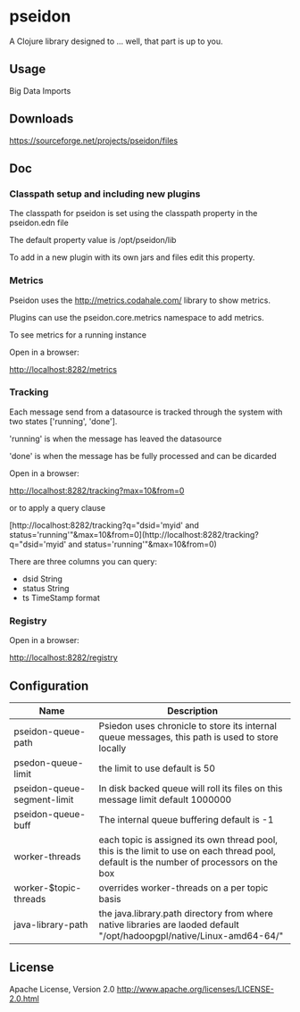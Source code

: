 # pseidon

A Clojure library designed to ... well, that part is up to you.

## Usage

Big Data Imports


## Downloads

https://sourceforge.net/projects/pseidon/files

## Doc

### Classpath setup and including new plugins

The classpath for pseidon is set using the classpath property in the pseidon.edn file

The default property value is /opt/pseidon/lib

To add in a new plugin with its own jars and files edit this property.

### Metrics

Pseidon uses the http://metrics.codahale.com/ library to show metrics.

Plugins can use the pseidon.core.metrics namespace to add metrics.

To see metrics for a running instance 

Open in a browser:

[http://localhost:8282/metrics](http://localhost:8282/metrics)

### Tracking

Each message send from a datasource is tracked through the system with two states
['running', 'done'].

'running' is when the message has leaved the datasource

'done' is when the message has be fully processed and can be dicarded

Open in a browser:

[http://localhost:8282/tracking?max=10&from=0](http://localhost:8282/tracking?max=10&from=0)


or to apply a query clause

[http://localhost:8282/tracking?q="dsid='myid' and status='running'"&max=10&from=0](http://localhost:8282/tracking?q="dsid='myid' and status='running'"&max=10&from=0)

There are three columns you can query:

  * dsid String
  * status String
  * ts TimeStamp format

### Registry

Open in a browser:

[http://localhost:8282/registry](http://localhost:8282/registry)

## Configuration

| Name | Description |
| ------ | --------- |
| pseidon-queue-path | Psiedon uses chronicle to store its internal queue messages, this path is used to store locally|
| psedon-queue-limit | the limit to use default is 50 |
| pseidon-queue-segment-limit | In disk backed queue will roll its files on this message limit default 1000000 |
| pseidon-queue-buff | The internal queue buffering default is -1 |
| worker-threads | each topic is assigned its own thread pool, this is the limit to use on each thread pool, default is the number of processors on the box|
| worker-$topic-threads | overrides worker-threads on a per topic basis |
| java-library-path | the java.library.path directory from where native libraries are laoded default "/opt/hadoopgpl/native/Linux-amd64-64/" |

## License

Apache License, Version 2.0
http://www.apache.org/licenses/LICENSE-2.0.html



